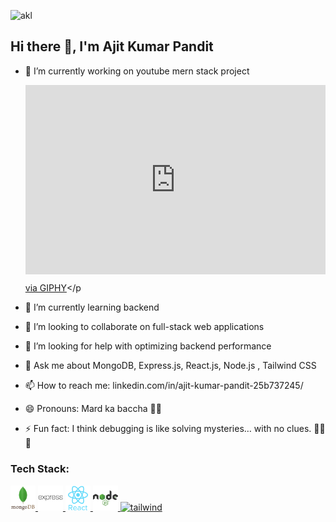 ![akl](https://github.com/user-attachments/assets/1f7fb17a-8b46-4296-b5a4-bc33159c635c)




## Hi there 👋,  I'm Ajit Kumar Pandit


- 🔭 I’m currently working on youtube mern stack project                      <div style="width:100%;height:0;padding-bottom:63%;position:relative;"><iframe src="https://giphy.com/embed/Y4ak9Ki2GZCbJxAnJD" width="100%" height="100%"                                                                                             style="position:absolute" frameBorder="0" class="giphy-embed" allowFullScreen>                                                                                                                                                                         </iframe></div><p><a href="https://giphy.com/gifs/Y4ak9Ki2GZCbJxAnJD">via GIPHY</a></p                                                                                                                                                      
- 🌱 I’m currently learning backend
  
- 👯 I’m looking to collaborate on full-stack web applications
  
- 🤔 I’m looking for help with optimizing backend performance
 
- 💬 Ask me about MongoDB, Express.js, React.js, Node.js , Tailwind CSS
  
- 📫 How to reach me: linkedin.com/in/ajit-kumar-pandit-25b737245/
 
- 😄 Pronouns: Mard ka baccha 👶😉
  
- ⚡ Fun fact: I think debugging is like solving mysteries… with no clues. 🕵️‍♂️😂

### Tech Stack:
<p align="left">
  <a href="https://www.mongodb.com/" target="_blank" rel="noreferrer">
    <img src="https://raw.githubusercontent.com/devicons/devicon/master/icons/mongodb/mongodb-original-wordmark.svg" alt="mongodb" width="40" height="40"/>
  </a>
  <a href="https://expressjs.com/" target="_blank" rel="noreferrer">
    <img src="https://raw.githubusercontent.com/devicons/devicon/master/icons/express/express-original-wordmark.svg" alt="express" width="40" height="40"/>
  </a>
  <a href="https://reactjs.org/" target="_blank" rel="noreferrer">
    <img src="https://raw.githubusercontent.com/devicons/devicon/master/icons/react/react-original-wordmark.svg" alt="react" width="40" height="40"/>
  </a>
  <a href="https://nodejs.org/" target="_blank" rel="noreferrer">
    <img src="https://raw.githubusercontent.com/devicons/devicon/master/icons/nodejs/nodejs-original-wordmark.svg" alt="nodejs" width="40" height="40"/>
  </a>
  <a href="https://tailwindcss.com/" target="_blank" rel="noreferrer">
    <img src="https://www.vectorlogo.zone/logos/tailwindcss/tailwindcss-icon.svg" alt="tailwind" width="40" height="40"/>
  </a>
</p>


<!--
**Ajitkumarpandit62999/Ajitkumarpandit62999** is a ✨ _special_ ✨ repository because its `README.md` (this file) appears on your GitHub profile.

Here are some ideas to get you started:

- 🔭 I’m currently working on ...
- 🌱 I’m currently learning ...
- 👯 I’m looking to collaborate on ...
- 🤔 I’m looking for help with ...
- 💬 Ask me about ...
- 📫 How to reach me: ...
- 😄 Pronouns: ...
- ⚡ Fun fact: ...
-->
